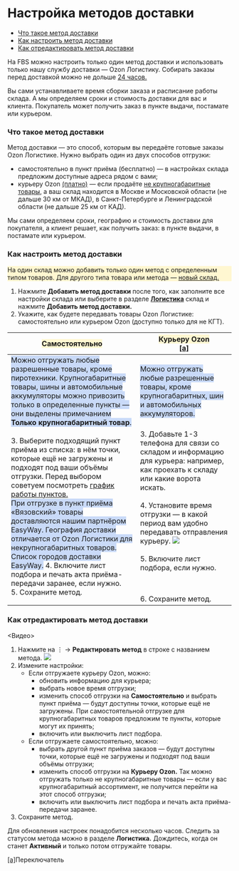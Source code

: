 # Настройка методов доставки
- [Что такое метод доставки](#что-такое-метод-доставки)
- [Как настроить метод доставки](#как-настроить-метод-доставки)
- [Как отредактировать метод доставки](#как-отредактировать-метод-доставки)
 
На FBS можно настроить только один метод доставки и использовать только нашу службу доставки — Ozon Логистику. Собирать заказы перед доставкой можно не дольше [24 часов.](https://seller-edu.ozon.ru/docs/fbs/vremya-sborki.html)
 
Вы сами устанавливаете время сборки заказа и расписание работы склада. А мы определяем сроки и стоимость доставки для вас и клиента. Покупатель может получить заказ в пункте выдачи, постамате или курьером.
 
### Что такое метод доставки
Метод доставки — это способ, которым вы передаёте готовые заказы Ozon Логистике. Нужно выбрать один из двух способов отгрузки:
- самостоятельно в пункт приёма (бесплатно) — в настройках склада предложим доступные адреса рядом с вами;
- курьеру Ozon [(платно)](https://seller-edu.ozon.ru/docs/prices/fees/komissii-tarify-2021.html#%D0%BF%D1%80%D0%BE%D1%87%D0%B8%D0%B5-%D1%83%D1%81%D0%BB%D1%83%D0%B3%D0%B8-ozon) — если продаёте [не крупногабаритные товары](https://seller-edu.ozon.ru/docs/fbs/ozon-logistika/tipy-tovarov.html.), а ваш склад находится в Москве и Московской области (не дальше 30 км от МКАД), в Санкт-Петербурге и Ленинградской области (не дальше 25 км от КАД).
 
 
Мы сами определяем сроки, географию и стоимость доставки для покупателя, а клиент решает, как получить заказ: в пункте выдачи, в постамате или курьером.
 
### Как настроить метод доставки
 
<span style="background-color: #fff7d1; display: block;">На один склад можно добавить только один метод с определенным типом товаров. Для другого типа товара или метода — [новый склад.](https://docs.google.com/document/d/1jNk2qht7o4CjdA4W2GBiJ1wo9AAyfqNV82KFGKyZ_zQ/edit?usp=sharing)</span>
 
   1. Нажмите **Добавить метод доставки** после того, как заполните все настройки склада или выберите в разделе [**Логистика**](https://seller.ozon.ru/warehouse.) склад и нажмите **Добавить метод доставки.**
   2. Укажите, как будете передавать товары Ozon Логистике: самостоятельно или курьером Ozon (доступно только для не КГТ).
 
<span style="background-color: #fff7d1;">Самостоятельно</span> | <span style="background-color: #fff7d1;">Курьеру Ozon</span></br><a id="a">[[a]](#list)</a>
-------------  | -------------
<span style="background-color: #c9daf8">Можно отгружать любые разрешенные товары, кроме пиротехники. Крупногабаритные товары, шины и автомобильные аккумуляторы можно привозить только в определенные пункты — они выделены примечанием **Только крупногабаритный товар**.</span> | <span style="background-color: #c9daf8">Можно отгружать любые разрешенные товары, кроме крупногабаритных, шин и автомобильных аккумуляторов.</span>
| 3. Выберите подходящий пункт приёма из списка: в нём точки, которые ещё не загружены и подходят под ваши объёмы отгрузки. Перед выбором советуем посмотреть [график работы пунктов.](https://seller-edu.ozon.ru/docs/fbs/ozon-logistika/.) </br><span style="margin-top:50px; margin-bottom: 50px; background-color: #c9daf8;">При отгрузке в пункт приёма «Вязовский» товары доставляются нашим партнёром EasyWay. География доставки отличается от Ozon Логистики для некрупногабаритных товаров. Список городов доставки EasyWay.</span> <span>4. Включите лист подбора и печать акта приёма-передачи заранее, если нужно. </span></br> 5. Сохраните метод. | <div style="padding-bottom: 20px">3. Добавьте 1-3 телефона для связи со складом и информацию для курьера: например, как проехать к складу или какие ворота искать. </br> </div>4. Установите время отгрузки — в какой период вам удобно передавать отправления курьеру. ![](https://lh5.googleusercontent.com/BAHSowev-IzBB7dx7h-hDjJuJm5dl8eagzAzW4yhOrA32CH7VL-XlNRYGvKH9abS4S15a7KGdcVIPkAdrdy_hqOU3ovvlGzbJYNp2eCOxqEfZYEyOnrIU6JK3fx1WhsTxw=s800) <div style="padding-top: 20px">5. Включите лист подбора, если нужно.</div> </br><div style="padding-top: 30px">6. Сохраните метод.</div>
 
### Как отредактировать метод доставки
&lt;Видео&gt;
1. Нажмите на ⋮ → **Редактировать метод** в строке с названием метода. ![](https://lh4.googleusercontent.com/wKdGcmfVHfGoUfqHYNp7hMUljjVClyfD4xi7YiOXAbiILyzHbkCIGdLwKAj8YjKq-GxoNnBOlbivrPNRxFGn0eVj8jPCldhfZORP6jE_4-Sv8rdn7ylu-i1asVHjyncnBg=s800)
2. Измените настройки:
    - Если отгружаете курьеру Ozon, можно:
        - обновить информацию для курьера;
        - выбрать новое время отгрузки;
        - изменить способ отгрузки на **Самостоятельно** и выбрать пункт приёма — будут доступны точки, которые ещё не загружены. При самостоятельной отгрузке для крупногабаритных товаров предложим те пункты, которые могут их принять;
        - включить или выключить лист подбора.
    - Если отгружаете самостоятельно, можно:
        - выбрать другой пункт приёма заказов — будут доступны точки, которые ещё не загружены и подходят под ваши объёмы отгрузки;
        - изменить способ отгрузки на **Курьеру Ozon.** Так можно отгружать только не крупногабаритные товары — если у вас крупногабаритный ассортимент, не получится перейти на этот способ отгрузки;
        - включить или выключить лист подбора и печать акта приёма-передачи заранее.
3. Сохраните метод.
 
Для обновления настроек понадобится несколько часов. Следить за статусом метода можно в разделе **Логистика.** Дождитесь, когда он станет **Активный** и только потом отгружайте товары.

<a id="list">[[a]](#a)</a>Переключатель